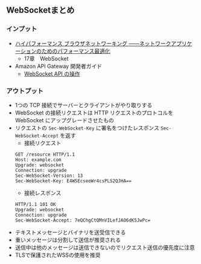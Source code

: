 ## WebSocketまとめ

### インプット
- [ハイパフォーマンス ブラウザネットワーキング
――ネットワークアプリケーションのためのパフォーマンス最適化](https://www.oreilly.co.jp/books/9784873116761/)
  - 17章　WebSocket
- Amazon API Gateway 開発者ガイド
  - [WebSocket API の操作](https://docs.aws.amazon.com/ja_jp/apigateway/latest/developerguide/apigateway-websocket-api.html)

### アウトプット
- 1つの TCP 接続でサーバーとクライアントがやり取りする
- WebSocket の接続リクエストは HTTP リクエストのプロトコルを WebSocket にアップグレードさせたもの
- リクエストの `Sec-WebSocket-Key` に署名をつけたレスポンス `Sec-WebSocket-Accept` を返す
  - 接続リクエスト
  ```
  GET /resource HTTP/1.1
  Host: example.com
  Upgrade: websocket
  Connection: upgrade
  Sec-WebSocket-Version: 13
  Sec-WebSocket-Key: E4WSEcseoWr4csPLS2QJHA==
  ```
  - 接続レスポンス
  ```
  HTTP/1.1 101 OK
  Upgrade: websocket
  Connection: upgrade
  Sec-WebSocket-Accept: 7eQChgCtQMnVILefJAO6dK5JwPc=
  ```
- テキストメッセージとバイナリを送受信できる
- 重いメッセージは分割して送信が推奨される
- 送信中は他のメッセージは送信できないのでリクエスト送信の優先度に注意
- TLSで保護されたWSSの使用を推奨
